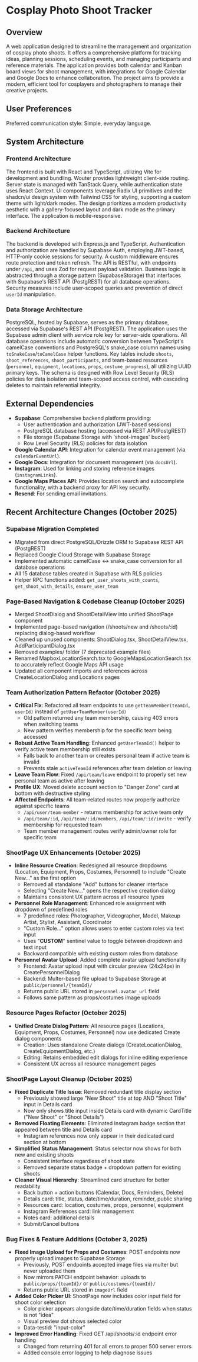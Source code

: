 # Cosplay Photo Shoot Tracker

## Overview

A web application designed to streamline the management and organization of cosplay photo shoots. It offers a comprehensive platform for tracking ideas, planning sessions, scheduling events, and managing participants and reference materials. The application provides both calendar and Kanban board views for shoot management, with integrations for Google Calendar and Google Docs to enhance collaboration. The project aims to provide a modern, efficient tool for cosplayers and photographers to manage their creative projects.

## User Preferences

Preferred communication style: Simple, everyday language.

## System Architecture

### Frontend Architecture

The frontend is built with React and TypeScript, utilizing Vite for development and bundling. Wouter provides lightweight client-side routing. Server state is managed with TanStack Query, while authentication state uses React Context. UI components leverage Radix UI primitives and the shadcn/ui design system with Tailwind CSS for styling, supporting a custom theme with light/dark modes. The design prioritizes a modern productivity aesthetic with a gallery-focused layout and dark mode as the primary interface. The application is mobile-responsive.

### Backend Architecture

The backend is developed with Express.js and TypeScript. Authentication and authorization are handled by Supabase Auth, employing JWT-based, HTTP-only cookie sessions for security. A custom middleware ensures route protection and token refresh. The API is RESTful, with endpoints under `/api`, and uses Zod for request payload validation. Business logic is abstracted through a storage pattern (SupabaseStorage) that interfaces with Supabase's REST API (PostgREST) for all database operations. Security measures include user-scoped queries and prevention of direct `userId` manipulation.

### Data Storage Architecture

PostgreSQL, hosted by Supabase, serves as the primary database, accessed via Supabase's REST API (PostgREST). The application uses the Supabase admin client with service role key for server-side operations. All database operations include automatic conversion between TypeScript's camelCase conventions and PostgreSQL's snake_case column names using `toSnakeCase`/`toCamelCase` helper functions. Key tables include `shoots`, `shoot_references`, `shoot_participants`, and team-based resources (`personnel`, `equipment`, `locations`, `props`, `costume_progress`), all utilizing UUID primary keys. The schema is designed with Row Level Security (RLS) policies for data isolation and team-scoped access control, with cascading deletes to maintain referential integrity.

## External Dependencies

- **Supabase**: Comprehensive backend platform providing:
  - User authentication and authorization (JWT-based sessions)
  - PostgreSQL database hosting (accessed via REST API/PostgREST)
  - File storage (Supabase Storage with 'shoot-images' bucket)
  - Row Level Security (RLS) policies for data isolation
- **Google Calendar API**: Integration for calendar event management (via `calendarEventUrl`).
- **Google Docs**: Integration for document management (via `docsUrl`).
- **Instagram**: Used for linking and storing reference images (`instagramLinks`).
- **Google Maps Places API**: Provides location search and autocomplete functionality, with a backend proxy for API key security.
- **Resend**: For sending email invitations.

## Recent Architecture Changes (October 2025)

### Supabase Migration Completed
- Migrated from direct PostgreSQL/Drizzle ORM to Supabase REST API (PostgREST)
- Replaced Google Cloud Storage with Supabase Storage
- Implemented automatic camelCase ↔ snake_case conversion for all database operations
- All 15 database tables created in Supabase with RLS policies
- Helper RPC functions added: `get_user_shoots_with_counts`, `get_shoot_with_details`, `ensure_user_team`

### Page-Based Navigation & Codebase Cleanup (October 2025)
- Merged ShootDialog and ShootDetailView into unified ShootPage component
- Implemented page-based navigation (/shoots/new and /shoots/:id) replacing dialog-based workflow
- Cleaned up unused components: ShootDialog.tsx, ShootDetailView.tsx, AddParticipantDialog.tsx
- Removed examples/ folder (7 deprecated example files)
- Renamed MapboxLocationSearch.tsx to GoogleMapsLocationSearch.tsx to accurately reflect Google Maps API usage
- Updated all component imports and references across CreateLocationDialog and Locations pages

### Team Authorization Pattern Refactor (October 2025)
- **Critical Fix**: Refactored all team endpoints to use `getTeamMember(teamId, userId)` instead of `getUserTeamMember(userId)`
  - Old pattern returned any team membership, causing 403 errors when switching teams
  - New pattern verifies membership for the specific team being accessed
- **Robust Active Team Handling**: Enhanced `getUserTeamId()` helper to verify active team membership still exists
  - Falls back to another team or creates personal team if active team is invalid
  - Prevents stale `activeTeamId` references after team deletion or leaving
- **Leave Team Flow**: Fixed `/api/team/leave` endpoint to properly set new personal team as active after leaving
- **Profile UX**: Moved delete account section to "Danger Zone" card at bottom with destructive styling
- **Affected Endpoints**: All team-related routes now properly authorize against specific teams
  - `/api/user/team-member` - returns membership for active team only
  - `/api/team/:id`, `/api/team/:id/members`, `/api/team/:id/invite` - verify membership for requested team
  - Team member management routes verify admin/owner role for specific team

### ShootPage UX Enhancements (October 2025)
- **Inline Resource Creation**: Redesigned all resource dropdowns (Location, Equipment, Props, Costumes, Personnel) to include "Create New..." as the first option
  - Removed all standalone "Add" buttons for cleaner interface
  - Selecting "Create New..." opens the respective creation dialog
  - Maintains consistent UX pattern across all resource types
- **Personnel Role Management**: Enhanced role assignment with dropdown of predefined roles
  - 7 predefined roles: Photographer, Videographer, Model, Makeup Artist, Stylist, Assistant, Coordinator
  - "Custom Role..." option allows users to enter custom roles via text input
  - Uses "__CUSTOM__" sentinel value to toggle between dropdown and text input
  - Backward compatible with existing custom roles from database
- **Personnel Avatar Upload**: Added complete avatar upload functionality
  - Frontend: Avatar upload input with circular preview (24x24px) in CreatePersonnelDialog
  - Backend: Multer-based file upload to Supabase Storage at `public/personnel/{teamId}/`
  - Returns public URL stored in `personnel.avatar_url` field
  - Follows same pattern as props/costumes image uploads

### Resource Pages Refactor (October 2025)
- **Unified Create Dialog Pattern**: All resource pages (Locations, Equipment, Props, Costumes, Personnel) now use dedicated Create dialog components
  - Creation: Uses standalone Create dialogs (CreateLocationDialog, CreateEquipmentDialog, etc.)
  - Editing: Retains embedded edit dialogs for inline editing experience
  - Consistent UX across all resource management pages

### ShootPage Layout Cleanup (October 2025)
- **Fixed Duplicate Title Issue**: Removed redundant title display section
  - Previously showed large "New Shoot" title at top AND "Shoot Title" input in Details card
  - Now only shows title input inside Details card with dynamic CardTitle ("New Shoot" or "Shoot Details")
- **Removed Floating Elements**: Eliminated Instagram badge section that appeared between title and Details card
  - Instagram references now only appear in their dedicated card section at bottom
- **Simplified Status Management**: Status selector now shows for both new and existing shoots
  - Consistent interface regardless of shoot state
  - Removed separate status badge + dropdown pattern for existing shoots
- **Cleaner Visual Hierarchy**: Streamlined card structure for better readability
  - Back button + action buttons (Calendar, Docs, Reminders, Delete)
  - Details card: title, status, date/time/duration, reminder, public sharing
  - Resources card: location, costumes, props, personnel, equipment
  - Instagram References card: link management
  - Notes card: additional details
  - Submit/Cancel buttons

### Bug Fixes & Feature Additions (October 3, 2025)
- **Fixed Image Upload for Props and Costumes**: POST endpoints now properly upload images to Supabase Storage
  - Previously, POST endpoints accepted image files via multer but never uploaded them
  - Now mirrors PATCH endpoint behavior: uploads to `public/props/{teamId}/` or `public/costumes/{teamId}/`
  - Returns public URL stored in `imageUrl` field
- **Added Color Picker UI**: ShootPage now includes color input field for shoot color selection
  - Color picker appears alongside date/time/duration fields when status is not "idea"
  - Visual preview dot shows selected color
  - Data-testid: "input-color"
- **Improved Error Handling**: Fixed GET /api/shoots/:id endpoint error handling
  - Changed from returning 401 for all errors to proper 500 server errors
  - Added console.error logging to help diagnose issues